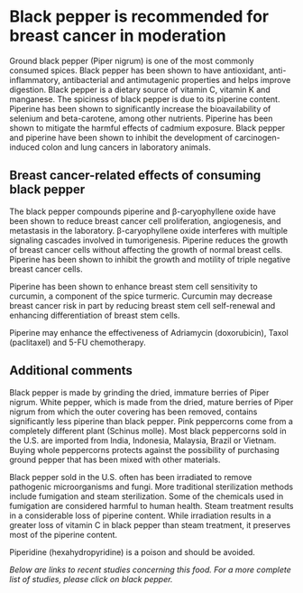 

#  Black pepper is recommended for breast cancer in moderation 

Ground black pepper (Piper nigrum) is one of the most commonly consumed spices. Black pepper has been shown to have antioxidant, anti-inflammatory, antibacterial and antimutagenic properties and helps improve digestion. Black pepper is a dietary source of vitamin C, vitamin K and manganese. The spiciness of black pepper is due to its piperine content. Piperine has been shown to significantly increase the bioavailability of selenium and beta-carotene, among other nutrients. Piperine has been shown to mitigate the harmful effects of cadmium exposure. Black pepper and piperine have been shown to inhibit the development of carcinogen-induced colon and lung cancers in laboratory animals.

## Breast cancer-related effects of consuming black pepper 

The black pepper compounds piperine and β-caryophyllene oxide have been shown to reduce breast cancer cell proliferation, angiogenesis, and metastasis in the laboratory. β-caryophyllene oxide interferes with multiple signaling cascades involved in tumorigenesis. Piperine reduces the growth of breast cancer cells without affecting the growth of normal breast cells. Piperine has been shown to inhibit the growth and motility of triple negative breast cancer cells.

Piperine has been shown to enhance breast stem cell sensitivity to curcumin, a component of the spice turmeric. Curcumin may decrease breast cancer risk in part by reducing breast stem cell self-renewal and enhancing differentiation of breast stem cells.

Piperine may enhance the effectiveness of Adriamycin (doxorubicin), Taxol (paclitaxel) and 5-FU chemotherapy.

## Additional comments

Black pepper is made by grinding the dried, immature berries of Piper nigrum. White pepper, which is made from the dried, mature berries of Piper nigrum from which the outer covering has been removed, contains significantly less piperine than black pepper. Pink peppercorns come from a completely different plant (Schinus molle). Most black peppercorns sold in the U.S. are imported from India, Indonesia, Malaysia, Brazil or Vietnam. Buying whole peppercorns protects against the possibility of purchasing ground pepper that has been mixed with other materials.

Black pepper sold in the U.S. often has been irradiated to remove pathogenic microorganisms and fungi. More traditional sterilization methods include fumigation and steam sterilization. Some of the chemicals used in fumigation are considered harmful to human health. Steam treatment results in a considerable loss of piperine content. While irradiation results in a greater loss of vitamin C in black pepper than steam treatment, it preserves most of the piperine content.

Piperidine (hexahydropyridine) is a poison and should be avoided.

_Below are links to recent studies concerning this food. For a more complete list of studies, please click on black pepper._


  


